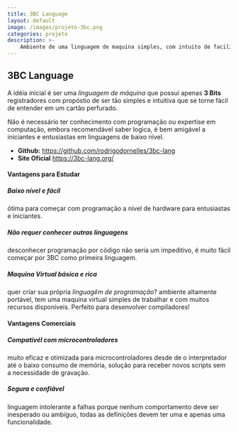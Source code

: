 ```yaml
---
title: 3BC Language
layout: default
image: /images/projeto-3bc.png
categories: projeto
description: >-
    Ambiente de uma linguagem de maquina simples, com intuito de facilitar o entendimento em cartões perfurados.
---
```


<section class="row">
<div class="col 12" markdown="1">

## 3BC Language ##
A idéia inicial é ser uma _linguagem de máquina_ que possui apenas **3 Bits** registradores com propóstio de ser tão simples e intuitiva que se torne fácil de entender em um cartão perfurado.

Não é necessário ter conhecimento com programação ou expertise em computação, embora recomendável saber logica, é bem amigável a iniciantes e entusiastas em linguagens de baixo nível.

* **Github:** <https://github.com/rodrigodornelles/3bc-lang>
* **Site Oficial** <https://3bc-lang.org/>

</div>
</section>

<section class="row">
<div class="col m6" markdown="1">

#### Vantagens para Estudar ####

##### Baixo nível e fácil #####
ótima para começar com programação a nível de hardware para entusiastas e iniciantes.

##### Não requer conhecer outras linguagens ##### 
desconhecer programação por código não seria um impeditivo, é muito fácil começar por 3BC como primeira linguagem.

##### Maquina Virtual básica e rica ##### 
quer criar sua própria _linguagêm de programação_? ambiente altamente portável, tem uma maquina virtual simples de trabalhar e com muitos recursos disponíveis. Perfeito para desenvolver compiladores!

</div>
<div class="col m6" markdown="1">

#### Vantagens Comerciais ####

##### Compativél com microcontroladores #####
muito eficaz e otimizada para microcontroladores desde de o interpretador até o baixo consumo de memória, solução para receber novos scripts sem a necessidade de gravação.

##### Segura e confiável ##### 
linguagem intolerante a falhas porque nenhum comportamento deve ser inesperado ou ambíguo, todas as definições devem ter uma e apenas uma funcionalidade. 

</div>
</section>
